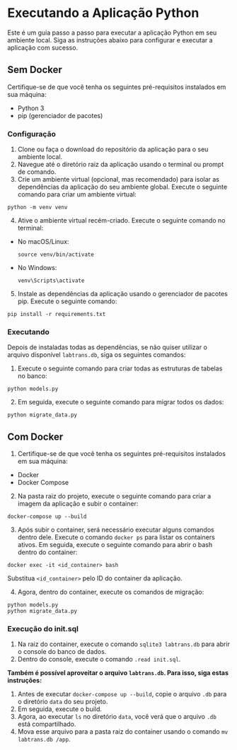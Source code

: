 # Executando a Aplicação Python

Este é um guia passo a passo para executar a aplicação Python em seu ambiente local. Siga as instruções abaixo para configurar e executar a aplicação com sucesso.

## Sem Docker
Certifique-se de que você tenha os seguintes pré-requisitos instalados em sua máquina:
- Python 3
- pip (gerenciador de pacotes)

### Configuração
1. Clone ou faça o download do repositório da aplicação para o seu ambiente local.
2. Navegue até o diretório raiz da aplicação usando o terminal ou prompt de comando.
3. Crie um ambiente virtual (opcional, mas recomendado) para isolar as dependências da aplicação do seu ambiente global. Execute o seguinte comando para criar um ambiente virtual:
```
python -m venv venv
```

4. Ative o ambiente virtual recém-criado. Execute o seguinte comando no terminal:
- No macOS/Linux:

  ```
  source venv/bin/activate
  ```

- No Windows:

  ```
  venv\Scripts\activate
  ```

5. Instale as dependências da aplicação usando o gerenciador de pacotes pip. Execute o seguinte comando:
```
pip install -r requirements.txt
```


### Executando
Depois de instaladas todas as dependências, se não quiser utilizar o arquivo disponível `labtrans.db`, siga os seguintes comandos:

1. Execute o seguinte comando para criar todas as estruturas de tabelas no banco:
```
python models.py
```

2. Em seguida, execute o seguinte comando para migrar todos os dados:
```
python migrate_data.py
```


## Com Docker
1. Certifique-se de que você tenha os seguintes pré-requisitos instalados em sua máquina:
- Docker
- Docker Compose

2. Na pasta raiz do projeto, execute o seguinte comando para criar a imagem da aplicação e subir o container:
```
docker-compose up --build
```

3. Após subir o container, será necessário executar alguns comandos dentro dele. Execute o comando `docker ps` para listar os containers ativos. Em seguida, execute o seguinte comando para abrir o bash dentro do container:
```
docker exec -it <id_container> bash
```

Substitua `<id_container>` pelo ID do container da aplicação.

4. Agora, dentro do container, execute os comandos de migração:
```
python models.py
python migrate_data.py
```


### Execução do init.sql
1. Na raiz do container, execute o comando `sqlite3 labtrans.db` para abrir o console do banco de dados.
2. Dentro do console, execute o comando `.read init.sql`.

**Também é possível aproveitar o arquivo `labtrans.db`. Para isso, siga estas instruções:**

1. Antes de executar `docker-compose up --build`, copie o arquivo `.db` para o diretório `data` do seu projeto.
2. Em seguida, execute o build.
3. Agora, ao executar `ls` no diretório `data`, você verá que o arquivo `.db` está compartilhado.
4. Mova esse arquivo para a pasta raiz do container usando o comando `mv labtrans.db /app`.



